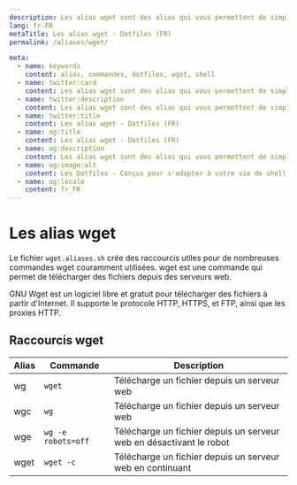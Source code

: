 ```yaml
---
description: Les alias wget sont des alias qui vous permettent de simplifier l'utilisation de la commande wget.wget est une commande qui permet de télécharger des fichiers depuis des serveurs web.
lang: fr-FR
metaTitle: Les alias wget - Dotfiles (FR)
permalink: /aliases/wget/

meta:
  - name: keywords
    content: alias, commandes, dotfiles, wget, shell
  - name: twitter:card
    content: Les alias wget sont des alias qui vous permettent de simplifier l'utilisation de la commande wget.wget est une commande qui permet de télécharger des fichiers depuis des serveurs web.
  - name: twitter:description
    content: Les alias wget sont des alias qui vous permettent de simplifier l'utilisation de la commande wget.wget est une commande qui permet de télécharger des fichiers depuis des serveurs web.
  - name: twitter:title
    content: Les alias wget - Dotfiles (FR)
  - name: og:title
    content: Les alias wget - Dotfiles (FR)
  - name: og:description
    content: Les alias wget sont des alias qui vous permettent de simplifier l'utilisation de la commande wget.wget est une commande qui permet de télécharger des fichiers depuis des serveurs web.
  - name: og:image:alt
    content: Les Dotfiles - Conçus pour s'adapter à votre vie de shell
  - name: og:locale
    content: fr_FR
---
```


# Les alias wget

Le fichier `wget.aliases.sh` crée des raccourcis utiles pour de nombreuses
commandes wget couramment utilisées. wget est une commande qui permet de
télécharger des fichiers depuis des serveurs web.

GNU Wget est un logiciel libre et gratuit pour télécharger des fichiers à
partir d'Internet. Il supporte le protocole HTTP, HTTPS, et FTP, ainsi que les
proxies HTTP.

## Raccourcis wget

 | Alias | Commande | Description |
| ----- | ----- | ----- |
| wg | `wget` | Télécharge un fichier depuis un serveur web |
| wgc | `wg` | Télécharge un fichier depuis un serveur web |
| wge | `wg -e robots=off` | Télécharge un fichier depuis un serveur web en désactivant le robot |
| wget | `wget -c` | Télécharge un fichier depuis un serveur web en continuant |
